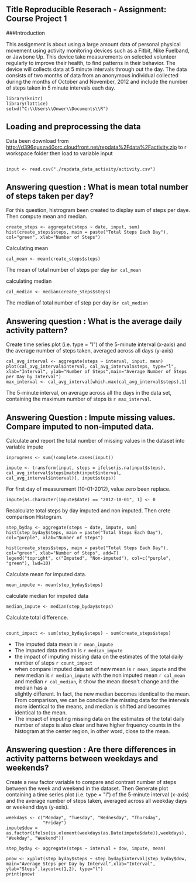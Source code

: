 ## Title Reproducible Reserach - Assignment: Course Project 1

###Introduction

This assignment is about using a large amount data of personal physical movement using activity monitoring devices such as a Fitbit, Nike Fuelband, or Jawbone Up. This device take measurements on selected volunteer regularly to improve their health, to find patterns in their behavior. The device will collects data at 5 minute intervals through out the day. The data consists of two months of data from an anonymous individual collected during the months of October and November, 2012 and include the number of steps taken in 5 minute intervals each day.

```{r include=FALSE}
library(knitr)
library(lattice)
setwd("C:\\Users\\Onwer\\Documents\\R")

```


## Loading and preprocessing the data

Data been download from http://d396qusza40orc.cloudfront.net/repdata%2Fdata%2Factivity.zip to r workspace folder
then load to variable input

```{r}

input <- read.csv("./repdata_data_activity/activity.csv")

```


## Answering question : What is mean total number of steps taken per day?
For this question, histrogram been created to display sum of steps per daye. Then compute mean and median.

```{r echo=TRUE} 
create_steps <- aggregate(steps ~ date, input, sum)
hist(create_steps$steps, main = paste("Total Steps Each Day"), col="green", xlab="Number of Steps")
```

Calculating mean
```{r echo=TRUE}
cal_mean <- mean(create_steps$steps)

```
The mean of total number of steps per day is`r cal_mean`

calculating median
```{r}
cal_median <- median(create_steps$steps)
```

The median of total number of step per day is`r cal_median`



## Answering question : What is the average daily activity pattern?

Create time series plot (i.e. type = "l") of the 5-minute interval (x-axis) and the average number of steps taken, averaged across all days (y-axis)
```{r}
cal_avg_interval <- aggregate(steps ~ interval, input, mean)
plot(cal_avg_interval$interval, cal_avg_interval$steps, type="l", xlab="Interval", ylab="Number of Steps",main="Average Number of Steps per Day by Interval")
max_interval <- cal_avg_interval[which.max(cal_avg_interval$steps),1]
```

The 5-minute interval, on average across all the days in the data set, containing the maximum number of steps is `r max_interval`.

## Answering Question : Impute missing values. Compare imputed to non-imputed data.

Calculate and report the total number of missing values in the dataset into variable impute

```{r}
inprogress <- sum(!complete.cases(input))

impute <- transform(input, steps = ifelse(is.na(input$steps), cal_avg_interval$steps[match(input$interval, cal_avg_interval$interval)], input$steps))

```

For first day of measurement (10-01-2012), value zero been replace. 

```{r}
impute[as.character(impute$date) == "2012-10-01", 1] <- 0
```

Recalculate total steps by day imputed and non imputed. Then crete comparison Histogram. 
```{r}
step_byday <- aggregate(steps ~ date, impute, sum)
hist(step_byday$steps, main = paste("Total Steps Each Day"), col="purple", xlab="Number of Steps")
 
hist(create_steps$steps, main = paste("Total Steps Each Day"), col="green", xlab="Number of Steps", add=T)
legend("topright", c("Imputed", "Non-imputed"), col=c("purple", "green"), lwd=10)
```

Calculate mean for imputed data. 
```{r}
mean_impute <- mean(step_byday$steps)
```

calculate median for imputed data
```{r}
median_impute <- median(step_byday$steps)
```




Calculate total difference.
```{r}

count_impact <- sum(step_byday$steps) - sum(create_steps$steps)

```
* The imputed data mean is `r mean_impute`
* The imputed data median is `r median_impute`
* the impact of imputing missing data on the estimates of the total daily number of steps `r count_impact`
* when compare imputed data set of new mean is `r mean_impute` and the new median is `r median_impute` with the    non imputed mean `r cal_mean` and median `r cal_median`, it show the mean doesn't change and the median has a  
  slightly different. In fact, the new median becomes identical to the mean. From comparison, we can be conclude   the missing data for the intervals more identical to the means, and median is shifted and becomes identical to   the mean.
* The impact of imputing missing data on the estimates of the total daily number of steps is also clear and have   higher frquency counts in the histogram at the center region, in other word, close to the mean.



## Answering question : Are there differences in activity patterns between weekdays and weekends?

Create a new factor variable to compare and contrast number of steps between the week and weekend in the dataset. Then Generate plot containing a time series plot (i.e. type = "l") of the 5-minute interval (x-axis) and the average number of steps taken, averaged across all weekday days or weekend days (y-axis). 

``` {r}
weekdays <- c("Monday", "Tuesday", "Wednesday", "Thursday", 
              "Friday")
impute$dow = as.factor(ifelse(is.element(weekdays(as.Date(impute$date)),weekdays), "Weekday", "Weekend"))

step_byday <- aggregate(steps ~ interval + dow, impute, mean)

pnow <- xyplot(step_byday$steps ~ step_byday$interval|step_byday$dow, main="Average Steps per Day by Interval",xlab="Interval", ylab="Steps",layout=c(1,2), type="l")
print(pnow)

```

